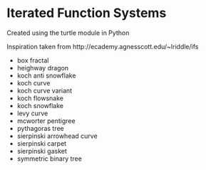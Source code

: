 # Iterated Function Systems
<p>Created using the turtle module in Python</p>
<p>Inspiration taken from http://ecademy.agnesscott.edu/~lriddle/ifs </p>
<Includes:</p>
<ul>
  <li>box fractal</li>
  <li>heighway dragon</li>
  <li>koch anti snowflake</li>
  <li>koch curve</li>
  <li>koch curve variant</li>
  <li>koch flowsnake</li>
  <li>koch snowflake</li>
  <li>levy curve</li>
  <li>mcworter pentigree</li>
  <li>pythagoras tree</li>
  <li>sierpinski arrowhead curve</li>
  <li>sierpinski carpet</li>
  <li>sierpinski gasket</li>
  <li>symmetric binary tree</li>
</ul>
